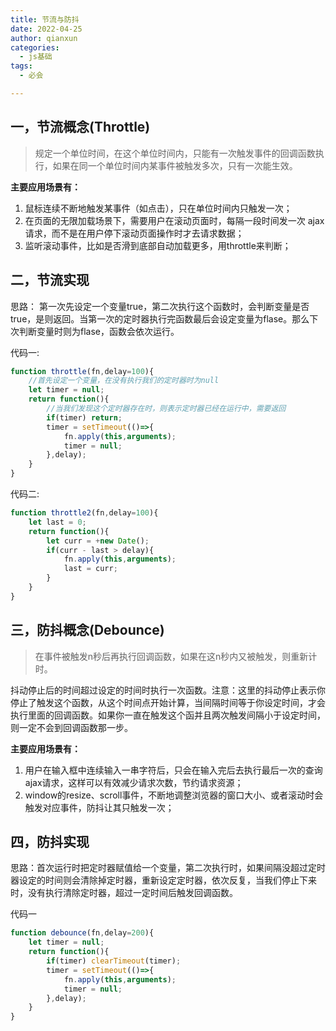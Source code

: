 ```yaml
---
title: 节流与防抖
date: 2022-04-25
author: qianxun
categories: 
  - js基础
tags: 
  - 必会

---
```


## 一，节流概念(Throttle)


> 规定一个单位时间，在这个单位时间内，只能有一次触发事件的回调函数执行，如果在同一个单位时间内某事件被触发多次，只有一次能生效。



**主要应用场景有：**

1. 鼠标连续不断地触发某事件（如点击），只在单位时间内只触发一次；
1. 在页面的无限加载场景下，需要用户在滚动页面时，每隔一段时间发一次 ajax 请求，而不是在用户停下滚动页面操作时才去请求数据；
1. 监听滚动事件，比如是否滑到底部自动加载更多，用throttle来判断；

## 二，节流实现

思路： 第一次先设定一个变量true，第二次执行这个函数时，会判断变量是否true，是则返回。当第一次的定时器执行完函数最后会设定变量为flase。那么下次判断变量时则为flase，函数会依次运行。


代码一:

```javascript
function throttle(fn,delay=100){
	//首先设定一个变量，在没有执行我们的定时器时为null
	let timer = null;
	return function(){
		//当我们发现这个定时器存在时，则表示定时器已经在运行中，需要返回
		if(timer) return;
		timer = setTimeout(()=>{
			fn.apply(this,arguments);
			timer = null;
		},delay);
	}
}
```

代码二:

```javascript
function throttle2(fn,delay=100){
	let last = 0;
	return function(){
		let curr = +new Date();
		if(curr - last > delay){
			fn.apply(this,arguments);
			last = curr;
		}
	}
}
```


## 

## 三，防抖概念(Debounce)



> 在事件被触发n秒后再执行回调函数，如果在这n秒内又被触发，则重新计时。



抖动停止后的时间超过设定的时间时执行一次函数。注意：这里的抖动停止表示你停止了触发这个函数，从这个时间点开始计算，当间隔时间等于你设定时间，才会执行里面的回调函数。如果你一直在触发这个函并且两次触发间隔小于设定时间，则一定不会到回调函数那一步。



**主要应用场景有：**

1. 用户在输入框中连续输入一串字符后，只会在输入完后去执行最后一次的查询ajax请求，这样可以有效减少请求次数，节约请求资源；
1. window的resize、scroll事件，不断地调整浏览器的窗口大小、或者滚动时会触发对应事件，防抖让其只触发一次；



## 四，防抖实现

思路：首次运行时把定时器赋值给一个变量，第二次执行时，如果间隔没超过定时器设定的时间则会清除掉定时器，重新设定定时器，依次反复，当我们停止下来时，没有执行清除定时器，超过一定时间后触发回调函数。


代码一

```javascript
function debounce(fn,delay=200){
	let timer = null;
	return function(){
		if(timer) clearTimeout(timer);
		timer = setTimeout(()=>{
			fn.apply(this,arguments);
			timer = null;
		},delay);
	}
}
```






